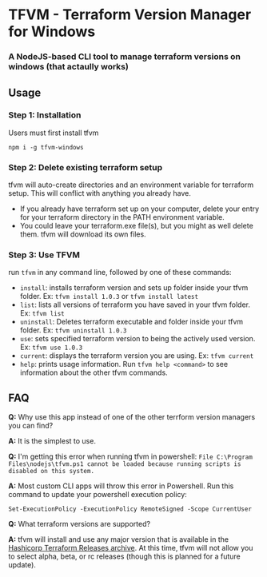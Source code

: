 # TFVM - Terraform Version Manager for Windows
### A NodeJS-based CLI tool to manage terraform versions on windows (that actaully works)

## Usage

### Step 1: Installation
Users must first install tfvm
  ```shell
  npm i -g tfvm-windows
  ```

### Step 2: Delete existing terraform setup
tfvm will auto-create directories and an environment variable for terraform setup. This will conflict with anything you already have.
- If you already have terraform set up on your computer, delete your entry for your terraform directory in the PATH environment variable.
- You could leave your terraform.exe file(s), but you might as well delete them. tfvm will download its own files.

### Step 3: Use TFVM
run `tfvm` in any command line, followed by one of these commands:
- `install`: installs terraform version and sets up folder inside your tfvm folder.
  Ex: `tfvm install 1.0.3` or `tfvm install latest`
- `list`: lists all versions of terraform you have saved in your tfvm folder.
  Ex: `tfvm list`
- `uninstall`: Deletes terraform executable and folder inside your tfvm folder.
  Ex: `tfvm uninstall 1.0.3`
- `use`: sets specified terraform version to being the actively used version.
  Ex: `tfvm use 1.0.3`
- `current`: displays the terraform version you are using.
  Ex: `tfvm current`
- `help`: prints usage information. Run `tfvm help <command>` to see information about the other tfvm commands.

## FAQ
**Q:** Why use this app instead of one of the other terrform version managers you can find?

**A:** It is the simplest to use.

**Q:** I'm getting this error when running tfvm in powershell: `File C:\Program Files\nodejs\tfvm.ps1 cannot be loaded because running scripts is disabled on this system.`

**A:** Most custom CLI apps will throw this error in Powershell. Run this command to update your powershell execution policy:
  ```shell
  Set-ExecutionPolicy -ExecutionPolicy RemoteSigned -Scope CurrentUser
  ```

**Q:** What terraform versions are supported?

**A:** tfvm will install and use any major version that is available in the [Hashicorp Terraform Releases archive](https://releases.hashicorp.com/terraform/). At this time, tfvm will not allow you to select alpha, beta, or rc releases (though this is planned for a future update).

